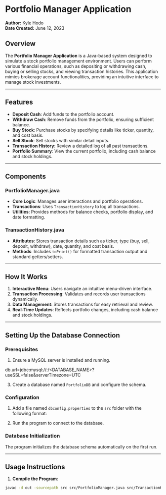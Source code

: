 # Portfolio Manager Application

**Author:** Kyle Hodo  
**Date Created:** June 12, 2023  

## Overview

The **Portfolio Manager Application** is a Java-based system designed to simulate a stock portfolio management environment. Users can perform various financial operations, such as depositing or withdrawing cash, buying or selling stocks, and viewing transaction histories. This application mimics brokerage account functionalities, providing an intuitive interface to manage stock investments.

---

## Features

- **Deposit Cash**: Add funds to the portfolio account.
- **Withdraw Cash**: Remove funds from the portfolio, ensuring sufficient balance.
- **Buy Stock**: Purchase stocks by specifying details like ticker, quantity, and cost basis.
- **Sell Stock**: Sell stocks with similar detail inputs.
- **Transaction History**: Review a detailed log of all past transactions.
- **Portfolio Summary**: View the current portfolio, including cash balance and stock holdings.

---

## Components

### PortfolioManager.java
- **Core Logic**: Manages user interactions and portfolio operations.
- **Transactions**: Uses `TransactionHistory` to log all transactions.
- **Utilities**: Provides methods for balance checks, portfolio display, and date formatting.

### TransactionHistory.java
- **Attributes**: Stores transaction details such as ticker, type (buy, sell, deposit, withdraw), date, quantity, and cost basis.
- **Methods**: Includes `toPrint()` for formatted transaction output and standard getters/setters.

---

## How It Works

1. **Interactive Menu**: Users navigate an intuitive menu-driven interface.
2. **Transaction Processing**: Validates and records user transactions dynamically.
3. **Data Management**: Stores transactions for easy retrieval and review.
4. **Real-Time Updates**: Reflects portfolio changes, including cash balance and stock holdings.

---

## Setting Up the Database Connection

### Prerequisites
1. Ensure a MySQL server is installed and running.

db.url=jdbc:mysql://<HOST>:<PORT>/<DATABASE_NAME>?useSSL=false&serverTimezone=UTC

3. Create a database named `PortfolioDB` and configure the schema.

### Configuration
1. Add a file named `dbconfig.properties` to the `src` folder with the following format:

2. Run the program to connect to the database.

### Database Initialization
The program initializes the database schema automatically on the first run.

---

## Usage Instructions

1. **Compile the Program**:
```bash
javac -d out -sourcepath src src/PortfolioManager.java src/TransactionHistory.java src/DatabaseConnection.java src/DatabaseInitializer.java
